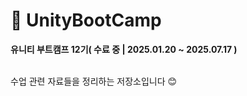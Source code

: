 # 🎯 UnityBootCamp

**유니티 부트캠프 12기( 수료 중 | 2025.01.20 ~ 2025.07.17 )**

<br>
수업 관련 자료들을 정리하는 저장소입니다 😊
